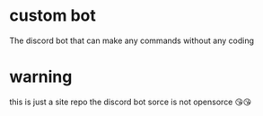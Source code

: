 # custom bot
The discord bot that can make any commands without any coding

# warning 
this is just a site repo the discord bot sorce is not opensorce 😘😘
